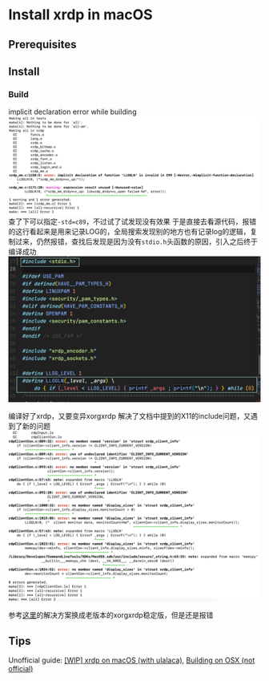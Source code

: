 # Install xrdp in macOS
## Prerequisites


## Install
### Build
implicit declaration error while building
![](https://github.com/FanBB2333/FanBB2333.github.io/blob/main/imgs/2023-12-22-09-47-26.png?raw=true)
查了下可以指定`-std=c89`，不过试了试发现没有效果
于是直接去看源代码，报错的这行看起来是用来记录LOG的，全局搜索发现别的地方也有记录log的逻辑，复制过来，仍然报错，查找后发现是因为没有`stdio.h`头函数的原因，引入之后终于编译成功
![](https://github.com/FanBB2333/FanBB2333.github.io/blob/main/imgs/2023-12-22-10-08-52.png?raw=true)

编译好了xrdp，又要变异xorgxrdp
解决了文档中提到的X11的include问题，又遇到了新的问题
![](https://github.com/FanBB2333/FanBB2333.github.io/blob/main/imgs/2023-12-22-10-34-00.png?raw=true)

参考[这里](https://forums.opensuse.org/t/leap-15-4-xorgxrdp-problem-with-make/152223)的解决方案换成老版本的xorgxrdp稳定版，但是还是报错

## Tips
Unofficial guide: [[WIP] xrdp on macOS (with ulalaca)](https://github.com/neutrinolabs/xrdp/wiki/%5BWIP%5D-xrdp-on-macOS-(with-ulalaca)), [Building on OSX (not official)](https://github.com/neutrinolabs/xrdp/wiki/Building-on-OSX-(not-official))